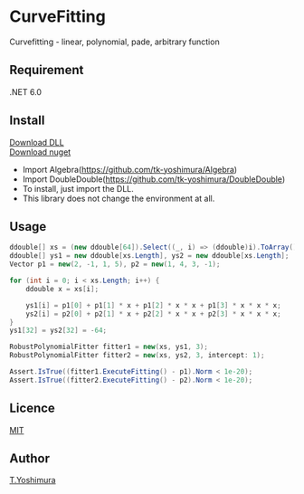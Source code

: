 # CurveFitting
 Curvefitting - linear, polynomial, pade, arbitrary function

## Requirement
 .NET 6.0
 
 ## Install
[Download DLL](https://github.com/tk-yoshimura/CurveFitting/releases)  
[Download nuget](https://www.nuget.org/packages/TYoshimura.CurveFitting/)

- Import Algebra(https://github.com/tk-yoshimura/Algebra)
- Import DoubleDouble(https://github.com/tk-yoshimura/DoubleDouble)
- To install, just import the DLL.
- This library does not change the environment at all.

## Usage
```csharp
ddouble[] xs = (new ddouble[64]).Select((_, i) => (ddouble)i).ToArray();
ddouble[] ys1 = new ddouble[xs.Length], ys2 = new ddouble[xs.Length];
Vector p1 = new(2, -1, 1, 5), p2 = new(1, 4, 3, -1);

for (int i = 0; i < xs.Length; i++) {
    ddouble x = xs[i];

    ys1[i] = p1[0] + p1[1] * x + p1[2] * x * x + p1[3] * x * x * x;
    ys2[i] = p2[0] + p2[1] * x + p2[2] * x * x + p2[3] * x * x * x;
}
ys1[32] = ys2[32] = -64;

RobustPolynomialFitter fitter1 = new(xs, ys1, 3);
RobustPolynomialFitter fitter2 = new(xs, ys2, 3, intercept: 1);

Assert.IsTrue((fitter1.ExecuteFitting() - p1).Norm < 1e-20);
Assert.IsTrue((fitter2.ExecuteFitting() - p2).Norm < 1e-20);
```

## Licence
[MIT](https://github.com/tk-yoshimura/CurveFitting/blob/main/LICENSE)

## Author

[T.Yoshimura](https://github.com/tk-yoshimura)
